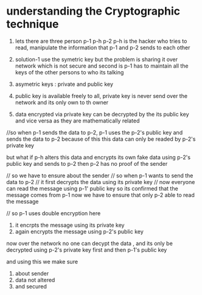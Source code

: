 # understanding the Cryptographic technique
1. lets there are three person p-1 p-h p-2 
p-h is the hacker who tries to read, manipulate the information that p-1 and p-2 sends to each other 

2. solution-1 use the symetric key but the problem is sharing it over network which is not secure and second is p-1 has to maintain all the keys of the other persons to who its talking 

3. asymetric keys : private and public key
1. public key is available freely to all, private key is never send over the network and its only own to th owner
3. data encrypted via private key can be decrypted by the its public key and vice versa as they are mathematically related 


//so when p-1 sends the data to p-2, p-1 uses the  p-2's public key and sends the data to p-2 
because of this this data can only be readed by p-2's
private key 

but what if p-h alters this data and encrypts its own fake data using p-2's public key and sends to p-2 then 
p-2 has no proof of the sender

// so we have to ensure about the sender 
// so when p-1 wants to send the data to p-2
// it first decrypts the data using its private key
// now everyone can read the message using p-1' public key so its confirmed that the message comes from p-1
now we have to ensure that only p-2 able to read the message

// so p-1 uses double encryption here
1. it encrpts the message using its private key
2. again encrypts the message using p-2's public key

now over the network no one can decypt the data , and its only be decrypted using p-2's private key first and then p-1's public key 


and using this we make sure
1. about sender
2. data not altered
3. and secured  

